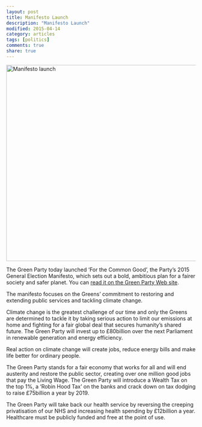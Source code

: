```yaml
---
layout: post
title: Manifesto Launch
description: "Manifesto Launch"
modified: 2015-04-14
category: articles
tags: [politics]
comments: true
share: true
---
```


<img src="http://news.bbcimg.co.uk/media/images/82301000/jpg/_82301884_82301882.jpg" height="522" alt="Manifesto launch">

The Green Party today launched ‘For the Common Good’, the Party’s 2015 General Election Manifesto, which sets out a bold, ambitious plan for a fairer society and safer planet. You can <a href="https://www.greenparty.org.uk/we-stand-for/2015-manifesto.html">read it
on the Green Party Web site</a>.

The manifesto focuses on the Greens’ commitment to restoring and extending public services and tackling climate change.

Climate change is the greatest challenge of our time and only the Greens are determined to tackle it by taking serious action to limit our emissions at home and fighting for a fair global deal that secures humanity’s shared future. The Green Party will invest up to £80billion over the next Parliament in renewable generation and energy efficiency.

Real action on climate change will create jobs, reduce energy bills and make life better for ordinary people.

The Green Party stands for a fair economy that works for all and will end austerity and restore the public sector, creating over one million good jobs that pay the Living Wage.  The Green Party will introduce a Wealth Tax on the top 1%, a ‘Robin Hood Tax’ on the banks and crack down on tax dodging to raise £75billion a year by 2019.

The Green Party will take back our health service by reversing the creeping privatisation of our NHS and increasing health spending by £12billion a year. Healthcare must be publicly funded and free at the point of use.









